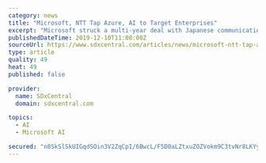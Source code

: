```yaml
---
category: news
title: "Microsoft, NTT Tap Azure, AI to Target Enterprises"
excerpt: "Microsoft struck a multi-year deal with Japanese communications giant NTT to combine its Azure cloud platform and artificial intelligence (AI) capabilities with NTT’s optical and wireless network to produce and support new enterprise-focused digital ..."
publishedDateTime: 2019-12-10T11:08:00Z
sourceUrl: https://www.sdxcentral.com/articles/news/microsoft-ntt-tap-azure-ai-to-target-enterprises/2019/12/
type: article
quality: 49
heat: 49
published: false

provider:
  name: SDxCentral
  domain: sdxcentral.com

topics:
  - AI
  - Microsoft AI

secured: "n8SkSlSkUIGqdSOin3V2ZqCpI/6BwcL/F5D0aLZtxuZOZVokm9C3tvNr8LKYyj1anWdOCXTSdEl6b0pbeQmKLUn8jl7YYC463VPfUAa8uVcF78IBIN+ySFsAeK3DQona3HmlEG4eZivuNiZhhMgn9Y4ahKgE+rx0AFYZSxdjEC3z6EH/rW/jICqY12EDrBCjqfyFupcfsmyr04Rs5mflz93t0vlmNcomlIKNONq+BAtfFcneC0bCkNZP17/XO6zVs41DqhzGV1QTl7+roWMy/w==;R/jVxSLrV7tHncFLWRuK9w=="
---
```


